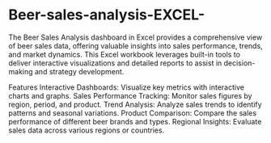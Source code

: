 # Beer-sales-analysis-EXCEL-
The Beer Sales Analysis dashboard in Excel provides a comprehensive view of beer sales data, offering valuable insights into sales performance, trends, and market dynamics. This Excel workbook leverages built-in tools to deliver interactive visualizations and detailed reports to assist in decision-making and strategy development.

Features
Interactive Dashboards: Visualize key metrics with interactive charts and graphs.
Sales Performance Tracking: Monitor sales figures by region, period, and product.
Trend Analysis: Analyze sales trends to identify patterns and seasonal variations.
Product Comparison: Compare the sales performance of different beer brands and types.
Regional Insights: Evaluate sales data across various regions or countries.

